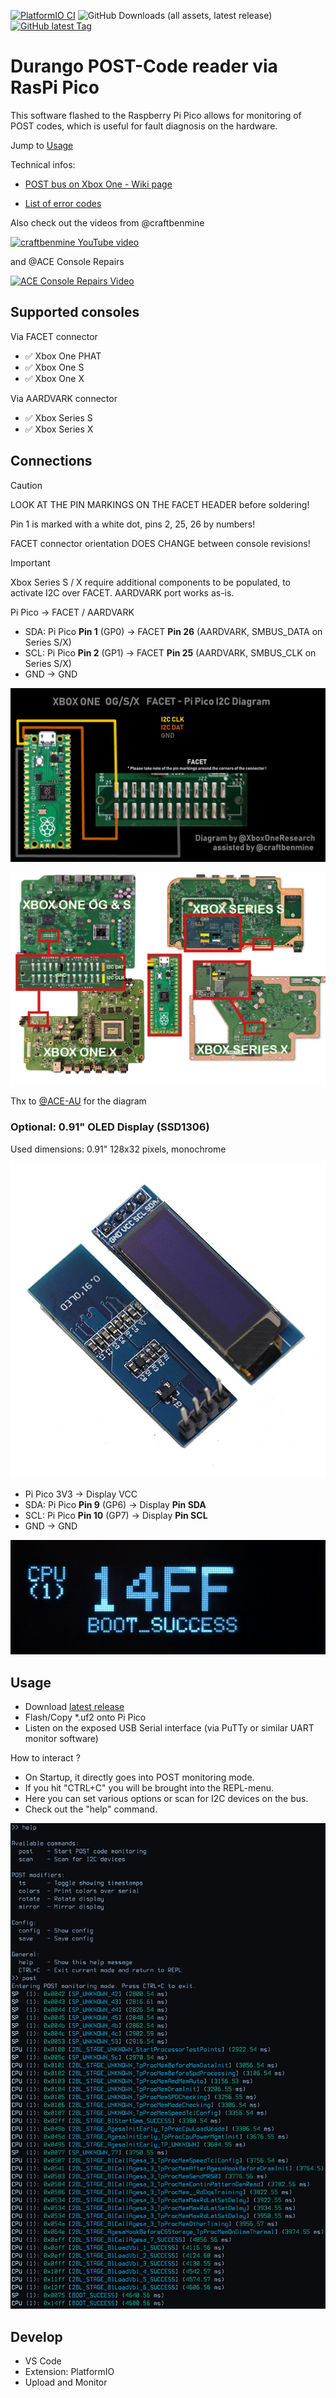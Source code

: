 [![PlatformIO CI](https://github.com/xboxoneresearch/PicoDurangoPOST/actions/workflows/build.yml/badge.svg?branch=main)](https://github.com/xboxoneresearch/PicoDurangoPOST/actions/workflows/build.yml)
![GitHub Downloads (all assets, latest release)](https://img.shields.io/github/downloads/xboxoneresearch/PicoDurangoPOST/latest/total)
[![GitHub latest Tag](https://img.shields.io/github/v/tag/xboxoneresearch/PicoDurangoPOST)](https://github.com/xboxoneresearch/PicoDurangoPOST/releases/latest)

# Durango POST-Code reader via RasPi Pico

This software flashed to the Raspberry Pi Pico allows for monitoring of POST codes, which is useful for fault diagnosis on the hardware.

Jump to [Usage](#usage)

Technical infos:

- [POST bus on Xbox One - Wiki page](https://xboxoneresearch.github.io/wiki/hardware/post/)

- [List of error codes](https://errors.xboxresearch.com)

Also check out the videos from @craftbenmine

[![craftbenmine YouTube video](https://img.youtube.com/vi/BuPhxKdxU0g/hqdefault.jpg)](https://www.youtube.com/watch?v=BuPhxKdxU0g)

and @ACE Console Repairs

[![ACE Console Repairs Video](https://img.youtube.com/vi/qWvvBrVMNzk/hqdefault.jpg)](https://www.youtube.com/watch?v=qWvvBrVMNzk)

## Supported consoles

Via FACET connector

- ✅ Xbox One PHAT
- ✅ Xbox One S
- ✅ Xbox One X

Via AARDVARK connector

- ✅ Xbox Series S
- ✅ Xbox Series X

## Connections

> [!CAUTION]
> LOOK AT THE PIN MARKINGS ON THE FACET HEADER before soldering!
>
> Pin 1 is marked with a white dot, pins 2, 25, 26 by numbers!
>
> FACET connector orientation DOES CHANGE between console revisions!

> [!IMPORTANT]
> Xbox Series S / X require additional components to be populated, to activate I2C over FACET. AARDVARK port works as-is.

Pi Pico -> FACET / AARDVARK

- SDA: Pi Pico **Pin 1** (GP0) -> FACET **Pin 26** (AARDVARK, SMBUS_DATA on Series S/X)
- SCL: Pi Pico **Pin 2** (GP1) -> FACET **Pin 25** (AARDVARK, SMBUS_CLK on Series S/X)
- GND -> GND

![Pi Pico Facet I2C connection diagram](./assets/connection_diagram.png)

![Pi Pico Facet I2C diagram - all revs](./assets/all_revs_diagram_ACE.jpg)

Thx to [@ACE-AU](https://github.com/ACE-AU) for the diagram

### Optional: 0.91" OLED Display (SSD1306)

Used dimensions: 0.91" 128x32 pixels, monochrome

![SSD 1306 module](./assets/ssd1306_module.jpg)

- Pi Pico 3V3 -> Display VCC
- SDA: Pi Pico **Pin  9** (GP6) -> Display **Pin SDA**
- SCL: Pi Pico **Pin 10** (GP7) -> Display **Pin SCL**
- GND -> GND

![OLED Display with POST code](./assets/display.jpg)

## Usage

- Download [latest release](https://github.com/xboxoneresearch/PicoDurangoPOST/releases/latest)
- Flash/Copy *.uf2 onto Pi Pico
- Listen on the exposed USB Serial interface (via PuTTy or similar UART monitor software)

How to interact ?

- On Startup, it directly goes into POST monitoring mode.
- If you hit "CTRL+C" you will be brought into the REPL-menu.
- Here you can set various options or scan for I2C devices on the bus.
- Check out the "help" command.

![Example output](./assets/screenshot2.png)

## Develop

- VS Code
- Extension: PlatformIO
- Upload and Monitor

